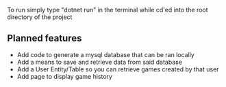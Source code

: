 To run simply type "dotnet run" in the terminal while cd'ed into the root directory of the project

## Planned features
- Add code to generate a mysql database that can be ran locally
- Add a means to save and retrieve data from said database
- Add a User Entity/Table so you can retrieve games created by that user
- Add page to display game history
